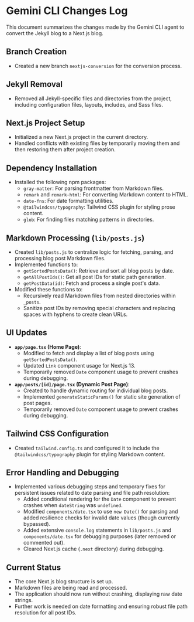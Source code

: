# Gemini CLI Changes Log

This document summarizes the changes made by the Gemini CLI agent to convert the Jekyll blog to a Next.js blog.

## Branch Creation
- Created a new branch `nextjs-conversion` for the conversion process.

## Jekyll Removal
- Removed all Jekyll-specific files and directories from the project, including configuration files, layouts, includes, and Sass files.

## Next.js Project Setup
- Initialized a new Next.js project in the current directory.
- Handled conflicts with existing files by temporarily moving them and then restoring them after project creation.

## Dependency Installation
- Installed the following npm packages:
    - `gray-matter`: For parsing frontmatter from Markdown files.
    - `remark` and `remark-html`: For converting Markdown content to HTML.
    - `date-fns`: For date formatting utilities.
    - `@tailwindcss/typography`: Tailwind CSS plugin for styling prose content.
    - `glob`: For finding files matching patterns in directories.

## Markdown Processing (`lib/posts.js`)
- Created `lib/posts.js` to centralize logic for fetching, parsing, and processing blog post Markdown files.
- Implemented functions to:
    - `getSortedPostsData()`: Retrieve and sort all blog posts by date.
    - `getAllPostIds()`: Get all post IDs for static path generation.
    - `getPostData(id)`: Fetch and process a single post's data.
- Modified these functions to:
    - Recursively read Markdown files from nested directories within `_posts`.
    - Sanitize post IDs by removing special characters and replacing spaces with hyphens to create clean URLs.

## UI Updates
- **`app/page.tsx` (Home Page)**:
    - Modified to fetch and display a list of blog posts using `getSortedPostsData()`.
    - Updated `Link` component usage for Next.js 13.
    - Temporarily removed `Date` component usage to prevent crashes during debugging.
- **`app/posts/[id]/page.tsx` (Dynamic Post Page)**:
    - Created to handle dynamic routing for individual blog posts.
    - Implemented `generateStaticParams()` for static site generation of post pages.
    - Temporarily removed `Date` component usage to prevent crashes during debugging.

## Tailwind CSS Configuration
- Created `tailwind.config.ts` and configured it to include the `@tailwindcss/typography` plugin for styling Markdown content.

## Error Handling and Debugging
- Implemented various debugging steps and temporary fixes for persistent issues related to date parsing and file path resolution:
    - Added conditional rendering for the `Date` component to prevent crashes when `dateString` was `undefined`.
    - Modified `components/date.tsx` to use `new Date()` for parsing and added resilience checks for invalid date values (though currently bypassed).
    - Added extensive `console.log` statements in `lib/posts.js` and `components/date.tsx` for debugging purposes (later removed or commented out).
    - Cleared Next.js cache (`.next` directory) during debugging.

## Current Status
- The core Next.js blog structure is set up.
- Markdown files are being read and processed.
- The application should now run without crashing, displaying raw date strings.
- Further work is needed on date formatting and ensuring robust file path resolution for all post IDs.